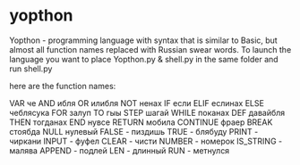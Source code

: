 # yopthon
Yopthon - programming language with syntax that is similar to Basic, but almost all function names replaced with Russian swear words.
To launch the language you want to place Yopthon.py & shell.py in the same folder and run shell.py

here are the function names:

VAR че
AND ибля
OR илибля
NOT ненах
IF если
ELIF еслинах
ELSE чеблясука
FOR залуп
TO гыы
STEP шагай
WHILE поканах
DEF давайбля
THEN тогданах
END нувсе
RETURN мобила
CONTINUE фраер
BREAK стоябда
NULL нулевый
FALSE - пиздишь
TRUE - блябуду
PRINT - чиркани
INPUT - фуфел
CLEAR - чисти
NUMBER - номерок
IS_STRING - малява
APPEND - подлей
LEN - длинный
RUN - метнулся
